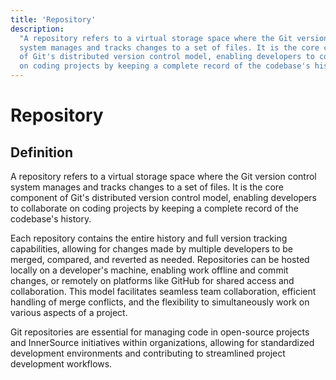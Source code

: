 ```yaml
---
title: 'Repository'
description:
  "A repository refers to a virtual storage space where the Git version control
  system manages and tracks changes to a set of files. It is the core component
  of Git's distributed version control model, enabling developers to collaborate
  on coding projects by keeping a complete record of the codebase's history."
---
```


# Repository

## Definition

A repository refers to a virtual storage space where the Git version control
system manages and tracks changes to a set of files. It is the core component of
Git's distributed version control model, enabling developers to collaborate on
coding projects by keeping a complete record of the codebase's history.

Each repository contains the entire history and full version tracking
capabilities, allowing for changes made by multiple developers to be merged,
compared, and reverted as needed. Repositories can be hosted locally on a
developer's machine, enabling work offline and commit changes, or remotely on
platforms like GitHub for shared access and collaboration. This model
facilitates seamless team collaboration, efficient handling of merge conflicts,
and the flexibility to simultaneously work on various aspects of a project.

Git repositories are essential for managing code in open-source projects and
InnerSource initiatives within organizations, allowing for standardized
development environments and contributing to streamlined project development
workflows.
